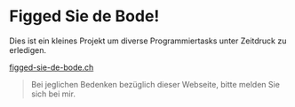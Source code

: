 # Figged Sie de Bode!

Dies ist ein kleines Projekt um diverse Programmiertasks unter Zeitdruck zu erledigen.

[figged-sie-de-bode.ch](https://figged-sie-de-bode.ch)


> Bei jeglichen Bedenken bezüglich dieser Webseite, bitte melden Sie sich bei mir.
